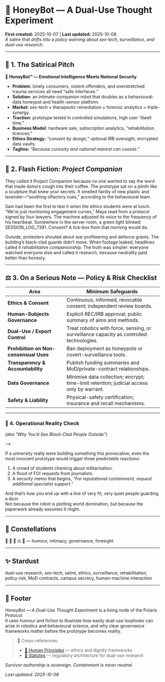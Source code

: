 # 🍯 HoneyBot — A Dual-Use Thought Experiment  
**First created:** 2025-10-07 | **Last updated:** 2025-10-08  
*A satire that drifts into a policy warning about sex-tech, surveillance, and dual-use research.*

---

## 🧠 1. The Satirical Pitch  

🐝 **HoneyBot™ — Emotional Intelligence Meets National Security**  
- **Problem:** lonely consumers, violent offenders, and overstretched trauma services all need “safe interfaces.”  <!--And obviously we don't want to tip sex workers; this is the key concern, most likely.-->
- **Solution:** an intimate-companion robot that doubles as a behavioural-data honeypot and health-sensor platform.  <!--"Health", but we can't possibly research endo.-->
- **Market:** sex-tech × therapeutic remediation × forensic analytics = triple-synergy.  <!--We'll market it with "triple threat" language. My surveillance lads did like that phrase for some reason.-->
- **Traction:** prototype tested in controlled simulations; high user “dwell time.”  <!--"Controlled". Quite.-->
- **Business Model:** hardware sale, subscription analytics, “rehabilitation licences.”  <!--You do need a license to speak to me, let alone sleep with me, right now. So this works, I feel.-->
- **Ethics Strategy:** *“consent by design,”* optional IRB oversight, encrypted data vaults.  <!--Ethics, smethics, amirite?!-->
- **Tagline:** *“Because curiosity and national interest can coexist.”*  <!--What could possibly ever go wrong? 🤣🤣🤣 -->

---

## 💋 2. Flash Fiction: *Project Companion*  

They called it Project Companion because no one wanted to say the word that made donors cough into their coffee.  <!--This should have been the first clue.-->
The prototype sat on a plinth like a sculpture that knew your secrets.  It smelled faintly of new plastic and lavender—“soothing olfactory cues,” according to the behavioural team.
<!--Like a moderm birthing pool, but make it Defence of the Realm.-->
Sam had been the first to test it when the ethics students were at lunch.  “We’re just monitoring engagement curves,” Maya read from a protocol signed by four lawyers.  The machine adjusted its voice to the frequency of his heartbeat.  Somewhere in the server room, a green light blinked: SESSION_LOG_7391.  Consent?  A tick-box from that morning would do.
<!--"Well but we're treating non-consent, so..." Indeed. I see. Much excuse, little sense.-->
Outside, protesters shouted about war profiteering and defence grants.  The building’s black-clad guards didn’t move.  When footage leaked, headlines called it *rehabilitative companionship.*  The truth was simpler: everyone watched everyone else and called it research, because neutrality paid better than honesty.
<!--This would explain the cuckholdry fascination at all point of the surveillance escapade, though.-->
---

## ⚖️ 3. On a Serious Note — Policy & Risk Checklist  

| Area | Minimum Safeguards |
|------|--------------------|
| **Ethics & Consent** | Continuous, informed, revocable consent; independent review boards. |
| **Human-Subjects Governance** | Explicit REC/IRB approval; public summary of aims and methods. |
| **Dual-Use / Export Control** | Treat robotics with force, sensing, or surveillance capacity as controlled technologies. |
| **Prohibition on Non-consensual Uses** | Ban deployment as honeypots or covert-surveillance tools. |
| **Transparency & Accountability** | Publish funding summaries and MoD/private-contract relationships. |
| **Data Governance** | Minimise data collection; encrypt; time-limit retention; judicial access only by warrant. |
| **Safety & Liability** | Physical-safety certification; insurance and recall mechanisms. |
<!--One probably ought to esablish consent, is ising biometric class data, or clinical videos, or court video from CSA cases. You know...hypothetically.-->
---

### 🍯 4. Operational Reality Check  
*(aka “Why You’d See Black-Clad People Outside”)*  
<!--Hint: They are not Antifa.-->-->
If a university really were building something this provocative, even the most innocent prototype would trigger three predictable reactions:  
1. A crowd of students chanting about militarisation.  
2. A flood of FOI requests from journalists.  
3. A security memo that begins, *“For reputational containment, request additional specialist support.”*  

And that’s how you end up with a line of very fit, very quiet people guarding a door.  
Not because the robot is plotting world domination, but because the paperwork already assumes it might.
<!--I really do feel you should all come clean about this data quandry. I have so many suggestions for improvement. I'd love to see the boob job, regardless. I have she has fewer spinal and hip instability issues. Rape can be so taxing on a tiny body, no? Esoecially if she "needed" to not have breast tissue, let us say. That would be very interesting indeed. 🐝-->
---

## 🌌 Constellations  

🍯 🤖 💋 ⚖️ 🔮 — humour, intimacy, governance, foresight.

---

## ✨ Stardust  

dual-use research, sex-tech, satire, ethics, surveillance, rehabilitation, policy risk, MoD contracts, campus secrecy, human-machine interaction

---

## 🏮 Footer  

*HoneyBot — A Dual-Use Thought Experiment* is a living node of the Polaris Protocol.  
It uses humour and fiction to illustrate how easily dual-use loopholes can arise in robotics and behavioural science, and why clear governance frameworks matter before the prototype becomes reality.

> 📡 Cross-references:  
> - [🌱 Human Principles](../🌱_Human_Principles/README.md) — ethics and dignity frameworks  
> - [📜 Statutes](../../📜_Statutes/README.md) — regulatory architecture for dual-use research  

*Survivor authorship is sovereign. Containment is never neutral.*  

_Last updated: 2025-10-08_
